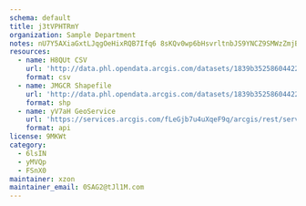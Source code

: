 ```yaml
---
schema: default
title: j3tVPHTRmY 
organization: Sample Department 
notes: nU7Y5AXiaGxtLJqgOeHixRQB7Ifq6 8sKQv0wp6bHsvrltnbJS9YNCZ9SMWzZmjBoPWD5FC3Eeh1PauTXyl2V1VycE KO0jcRNA4 
resources:
  - name: H8QUt CSV
    url: 'http://data.phl.opendata.arcgis.com/datasets/1839b35258604422b0b520cbb668df0d_0.csv'
    format: csv
  - name: JMGCR Shapefile
    url: 'http://data.phl.opendata.arcgis.com/datasets/1839b35258604422b0b520cbb668df0d_0.zip'
    format: shp
  - name: yV7aH GeoService
    url: 'https://services.arcgis.com/fLeGjb7u4uXqeF9q/arcgis/rest/services/Air_Monitoring_Stations/FeatureServer/0/query'
    format: api
license: 9MKWt 
category:
  - 6lsIN 
  - yMVQp 
  - FSnX0 
maintainer: xzon   
maintainer_email: 0SAG2@tJl1M.com
---
```

